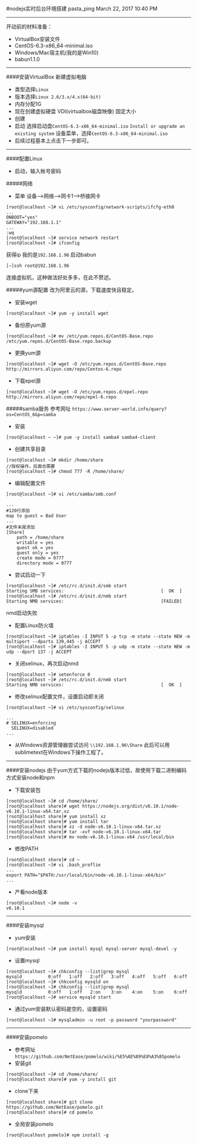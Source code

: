 #nodejs实时后台环境搭建
pasta_ping
March 22, 2017 10:40 PM

- - -

开动前的材料准备：
- 	VirtualBox安装文件
-	CentOS-6.3-x86_64-minimal.iso
-	Windows/Mac宿主机(我的是Win10)
-	babun1.1.0

- - -

####安装VirtualBox
新建虚拟电脑
-	类型选择`Linux`
-	版本选择`Linux 2.6/3.x/4.x(64-bit)`
-	内存分配1G
-	现在创建虚拟硬盘
	VDI(virtualbox磁盘映像)
    固定大小
-	创建
-	启动
	选择启动盘`CentOS-6.3-x86_64-minimal.iso`
	`Install or upgrade an existing system`
	设备菜单，选择`CentOS-6.3-x86_64-minimal.iso`
-	后续过程基本上点击下一步即可。

- - -

####配置Linux
-	启动，输入帐号密码

#####网络
-	菜单 设备-->网络-->网卡1-->桥接网卡
~~~
[root@localhost ~]# vi /etc/sysconfig/network-scripts/ifcfg-eth0
...
ONBOOT="yes"
GATEWAY="192.168.1.1"
...
:wq
[root@localhost ~]# service network restart
[root@localhost ~]# ifconfig
~~~
获得ip 我的是`192.168.1.96`
启动babun
~~~
[~]ssh root@192.168.1.96
~~~
连接虚拟机，这种做法好处多多，在此不赘述。

#####yum源配置
改为阿里云的源，下载速度快且稳定。
-	安装wget
~~~
[root@localhost ~]# yum -y install wget
~~~
-	备份原yum源
~~~
[root@localhost ~]# mv /etc/yum.repos.d/CentOS-Base.repo /etc/yum.repos.d/CentOS-Base.repo.backup
~~~
-	更换yum源
~~~
[root@localhost ~]# wget -O /etc/yum.repos.d/CentOS-Base.repo http://mirrors.aliyun.com/repo/Centos-6.repo
~~~
-	下载epel源
~~~
[root@localhost ~]# wget -O /etc/yum.repos.d/epel.repo http://mirrors.aliyun.com/repo/epel-6.repo
~~~

#####samba服务
参考网址 
`https://www.server-world.info/query?os=CentOS_6&p=samba`
-	安装
~~~
[root@localhost ~ ~]# yum -y install samba4 samba4-client
~~~
-	创建共享目录
~~~
[root@localhost ~]# mkdir /home/share
//授权操作，后面也需要
[root@localhost ~]# chmod 777 -R /home/share/
~~~
-	编辑配置文件
~~~
[root@localhost ~]# vi /etc/samba/smb.conf
~~~
~~~
...
#120行添加
map to guest = Bad User
...
#文件末尾添加
[Share]
	path = /home/share
    writable = yes
    guest ok = yes
    guest only = yes
    create mode = 0777
    directory mode = 0777
~~~

-	尝试启动一下
~~~
[root@localhost ~]# /etc/rc.d/init.d/smb start
Starting SMB services:                                     [  OK  ]
[root@localhost ~]# /etc/rc.d/init.d/nmb start
Starting NMB services:                                     [FAILED]
~~~
nmd启动失败
-	配置Linux防火墙
~~~
[root@localhost ~]# iptables -I INPUT 5 -p tcp -m state --state NEW -m multiport --dports 139,445 -j ACCEPT
[root@localhost ~]# iptables -I INPUT 5 -p udp -m state --state NEW -m udp --dport 137 -j ACCEPT
~~~
-	关闭selinux，再次启动nmd
~~~
[root@localhost ~]# setenforce 0
[root@localhost ~]# /etc/rc.d/init.d/nmb start
Starting NMB services:                                     [  OK  ]
~~~
-	修改selinux配置文件，设置启动即关闭
~~~
[root@localhost ~]# vi /etc/sysconfig/selinux
~~~
~~~
...
# SELINUX=enforcing
  SELINUX=disabled
...
~~~
-	从Windows资源管理器尝试访问
`\\192.168.1.96\Share`
此后可以用sublimetext在Windows下操作工程了。

- - -

####安装nodejs
由于yum方式下载的nodejs版本过低，故使用下载二进制编码方式安装node和npm
-	下载安装包
~~~
[root@localhost ~]# cd /home/share/
[root@localhost share]# wget https://nodejs.org/dist/v6.10.1/node-v6.10.1-linux-x64.tar.xz
[root@localhost share]# yum install xz
[root@localhost share]# yum install tar
[root@localhost share]# xz -d node-v6.10.1-linux-x64.tar.xz
[root@localhost share]# tar -xvf node-v6.10.1-linux-x64.tar
[root@localhost share]# mv node-v6.10.1-linux-x64 /usr/local/bin
~~~
-	修改PATH
~~~
[root@localhost share]# cd ~
[root@localhost ~]# vi .bash_proflie
...
export PATH="$PATH:/usr/local/bin/node-v6.10.1-linux-x64/bin"
...
~~~
-	产看node版本
~~~
[root@localhost ~]# node -v
v6.10.1
~~~

- - -

####安装mysql
-	yum安装
~~~
[root@localhost ~]# yum install mysql mysql-server mysql-devel -y
~~~
-	设置mysql
~~~
[root@localhost ~]# chkconfig --list|grep mysql
mysqld          0:off   1:off   2:off   3:off   4:off   5:off   6:off
[root@localhost ~]# chkconfig mysqld on
[root@localhost ~]# chkconfig --list|grep mysql
mysqld          0:off   1:off   2:on    3:on    4:on    5:on    6:off
[root@localhost ~]# service mysqld start
~~~
-	通过yum安装默认密码是空的，设置密码
~~~
[root@localhost ~]# mysqladmin -u root -p password "yourpassword"
~~~


- - -

####安装pomelo
-	参考网址
`https://github.com/NetEase/pomelo/wiki/%E5%AE%89%E8%A3%85pomelo`
-	安装git
~~~
[root@localhost ~]# cd /home/share/
[root@localhost share]# yum -y install git
~~~
-	clone下来
~~~
[root@localhost share]# git clone https://github.com/NetEase/pomelo.git
[root@localhost share]# cd pomelo
~~~
-	全局安装pomelo
~~~
[root@localhost pomelo]# npm install -g
~~~




